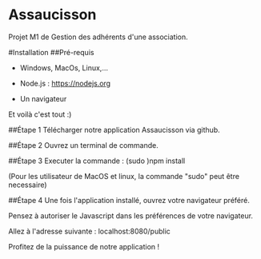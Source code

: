 # Assaucisson
Projet M1 de Gestion des adhérents d'une association.

#Installation
##Pré-requis
- Windows, MacOs, Linux,...

- Node.js : https://nodejs.org

- Un navigateur

Et voilà c'est tout :)

##Étape 1
Télécharger notre application Assaucisson via github.

##Étape 2
Ouvrez un terminal de commande.

##Étape 3
Executer la commande : (sudo )npm install

(Pour les utilisateur de MacOS et linux, la commande "sudo" peut être necessaire) 


##Étape 4
Une fois l'application installé, ouvrez votre navigateur préféré. 

Pensez à autoriser le Javascript dans les préférences de votre navigateur.

Allez à l'adresse suivante : localhost:8080/public


Profitez de la puissance de notre application !
